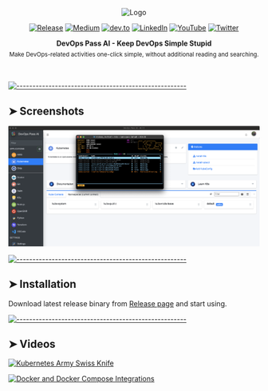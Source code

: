 <!-- ⚠️ This README has been generated from the file(s) "blueprint.md" ⚠️--><p align="center">
  <img src="https://static.wixstatic.com/media/09a6dd_eae6b87971dd4d14ba7792cdd237dd76~mv2.png" alt="Logo" width="300" height="auto" />
</p>
<p align="center">
		<a href="https://github.com/devopspass/devopspass"><img alt="Release" src="https://img.shields.io/github/release/devopspass/devopspass.svg" height="20"/></a>
<a href="https://medium.com/@devopspass/"><img alt="Medium" src="https://img.shields.io/badge/Medium-12100E?style=for-the-badge&logo=medium&logoColor=white" height="20"/></a>
<a href="https://dev.to/devopspass"><img alt="dev.to" src="https://img.shields.io/badge/dev.to-0A0A0A?style=for-the-badge&logo=devdotto&logoColor=white" height="20"/></a>
<a href="https://www.linkedin.com/company/devopspass-ai"><img alt="LinkedIn" src="https://img.shields.io/badge/LinkedIn-0077B5?style=for-the-badge&logo=linkedin&logoColor=white" height="20"/></a>
<a href="https://www.youtube.com/@DevOpsPassAI"><img alt="YouTube" src="https://img.shields.io/badge/YouTube-FF0000?style=for-the-badge&logo=youtube&logoColor=white" height="20"/></a>
<a href="https://twitter.com/devops_pass_ai"><img alt="Twitter" src="https://img.shields.io/badge/Twitter-1DA1F2?style=for-the-badge&logo=twitter&logoColor=white" height="20"/></a>
	</p>

<p align="center">
  <b>DevOps Pass AI - Keep DevOps Simple Stupid</b></br>
  <sub>Make DevOps-related activities one-click simple, without additional reading and searching.<sub>
</p>

<br />



[![-----------------------------------------------------](https://raw.githubusercontent.com/andreasbm/readme/master/assets/lines/colored.png)](#screenshots)

## ➤ Screenshots

[![Kubernetes Integration](https://raw.githubusercontent.com/devopspass/devopspass/main/images/screen1.png)](https://github.com/devopspass/devopspass/releases)




[![-----------------------------------------------------](https://raw.githubusercontent.com/andreasbm/readme/master/assets/lines/colored.png)](#installation)

## ➤ Installation

Download latest release binary from [Release page](https://github.com/devopspass/devopspass/releases) and start using.


[![-----------------------------------------------------](https://raw.githubusercontent.com/andreasbm/readme/master/assets/lines/colored.png)](#videos)

## ➤ Videos

[![Kubernetes Army Swiss Knife](https://img.youtube.com/vi/fRGozFnP-Yk/0.jpg)](https://youtu.be/fRGozFnP-Yk)

[![Docker and Docker Compose Integrations](https://img.youtube.com/vi/NCzJixmzoK8/0.jpg)](https://www.youtube.com/watch?v=NCzJixmzoK8)

